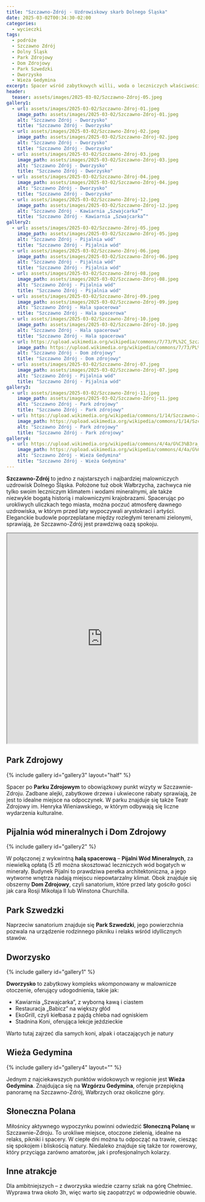 ```yaml
---
title: "Szczawno-Zdrój - Uzdrowiskowy skarb Dolnego Śląska"
date: 2025-03-02T00:34:30-02:00
categories:
  - wycieczki
tags:
  - podróże
  - Szczawno Zdrój
  - Dolny Śląsk
  - Park Zdrojowy
  - Dom Zdrojowy
  - Park Szwedzki
  - Dworzysko
  - Wieża Gedymina
excerpt: Spacer wśród zabytkowych willi, woda o leczniczych właściwościach i klimat, który koi – odkryj uroki Szczawna-Zdroju!
header:
  teaser: assets/images/2025-03-02/Szczawno-Zdroj-05.jpeg
gallery1:
  - url: assets/images/2025-03-02/Szczawno-Zdroj-01.jpeg
    image_path: assets/images/2025-03-02/Szczawno-Zdroj-01.jpeg
    alt: "Szczawno Zdrój - Dworzysko"
    title: "Szczawno Zdrój - Dworzysko"
  - url: assets/images/2025-03-02/Szczawno-Zdroj-02.jpeg
    image_path: assets/images/2025-03-02/Szczawno-Zdroj-02.jpeg
    alt: "Szczawno Zdrój - Dworzysko"
    title: "Szczawno Zdrój - Dworzysko"    
  - url: assets/images/2025-03-02/Szczawno-Zdroj-03.jpeg
    image_path: assets/images/2025-03-02/Szczawno-Zdroj-03.jpeg
    alt: "Szczawno Zdrój - Dworzysko"
    title: "Szczawno Zdrój - Dworzysko"  
  - url: assets/images/2025-03-02/Szczawno-Zdroj-04.jpeg
    image_path: assets/images/2025-03-02/Szczawno-Zdroj-04.jpeg
    alt: "Szczawno Zdrój - Dworzysko"
    title: "Szczawno Zdrój - Dworzysko"  
  - url: assets/images/2025-03-02/Szczawno-Zdroj-12.jpeg
    image_path: assets/images/2025-03-02/Szczawno-Zdroj-12.jpeg
    alt: "Szczawno Zdrój - Kawiarnia „Szwajcarka”"
    title: "Szczawno Zdrój - Kawiarnia „Szwajcarka”"     
gallery2:
  - url: assets/images/2025-03-02/Szczawno-Zdroj-05.jpeg
    image_path: assets/images/2025-03-02/Szczawno-Zdroj-05.jpeg
    alt: "Szczawno Zdrój - Pijalnia wód"
    title: "Szczawno Zdrój - Pijalnia wód"
  - url: assets/images/2025-03-02/Szczawno-Zdroj-06.jpeg
    image_path: assets/images/2025-03-02/Szczawno-Zdroj-06.jpeg
    alt: "Szczawno Zdrój - Pijalnia wód"
    title: "Szczawno Zdrój - Pijalnia wód"    
  - url: assets/images/2025-03-02/Szczawno-Zdroj-08.jpeg
    image_path: assets/images/2025-03-02/Szczawno-Zdroj-08.jpeg
    alt: "Szczawno Zdrój - Pijalnia wód"
    title: "Szczawno Zdrój - Pijalnia wód"    
  - url: assets/images/2025-03-02/Szczawno-Zdroj-09.jpeg
    image_path: assets/images/2025-03-02/Szczawno-Zdroj-09.jpeg
    alt: "Szczawno Zdrój - Hala spacerowa"
    title: "Szczawno Zdrój - Hala spacerowa"  
  - url: assets/images/2025-03-02/Szczawno-Zdroj-10.jpeg
    image_path: assets/images/2025-03-02/Szczawno-Zdroj-10.jpeg
    alt: "Szczawno Zdrój - Hala spacerowa"
    title: "Szczawno Zdrój - Hala spacerowa"       
  - url: https://upload.wikimedia.org/wikipedia/commons/7/73/PL%2C_Szczawno-Zdr%C3%B3j%2C_ul._Kolejowa_14_DSC_0176.JPG
    image_path: https://upload.wikimedia.org/wikipedia/commons/7/73/PL%2C_Szczawno-Zdr%C3%B3j%2C_ul._Kolejowa_14_DSC_0176.JPG
    alt: "Szczawno Zdrój - Dom zdrojowy"
    title: "Szczawno Zdrój - Dom zdrojowy"     
  - url: assets/images/2025-03-02/Szczawno-Zdroj-07.jpeg
    image_path: assets/images/2025-03-02/Szczawno-Zdroj-07.jpeg
    alt: "Szczawno Zdrój - Pijalnia wód"
    title: "Szczawno Zdrój - Pijalnia wód"      
gallery3:
  - url: assets/images/2025-03-02/Szczawno-Zdroj-11.jpeg
    image_path: assets/images/2025-03-02/Szczawno-Zdroj-11.jpeg
    alt: "Szczawno Zdrój - Park zdrojowy"
    title: "Szczawno Zdrój - Park zdrojowy" 
  - url: https://upload.wikimedia.org/wikipedia/commons/1/14/Szczawno-Zdr%C3%B3j_brama_Parku_Zdrojowego_25.07.2011_p.jpg
    image_path: https://upload.wikimedia.org/wikipedia/commons/1/14/Szczawno-Zdr%C3%B3j_brama_Parku_Zdrojowego_25.07.2011_p.jpg
    alt: "Szczawno Zdrój - Park zdrojowy"
    title: "Szczawno Zdrój - Park zdrojowy" 
gallery4:
  - url: https://upload.wikimedia.org/wikipedia/commons/4/4a/G%C3%B3ra_Parkowa_%28G%C3%B3ry_Wa%C5%82brzyskie%29.jpg
    image_path: https://upload.wikimedia.org/wikipedia/commons/4/4a/G%C3%B3ra_Parkowa_%28G%C3%B3ry_Wa%C5%82brzyskie%29.jpg
    alt: "Szczawno Zdrój - Wieża Gedymina"
    title: "Szczawno Zdrój - Wieża Gedymina"          
---
```


**Szczawno-Zdrój** to jedno z najstarszych i najbardziej malowniczych uzdrowisk Dolnego Śląska. Położone tuż obok Wałbrzycha, zachwyca nie tylko swoim leczniczym klimatem i wodami mineralnymi, ale także niezwykle bogatą historią i malowniczymi krajobrazami. Spacerując po urokliwych uliczkach tego miasta, można poczuć atmosferę dawnego uzdrowiska, w którym przed laty wypoczywali arystokraci i artyści. Eleganckie budowle poprzeplatane między rozległymi terenami zielonymi, sprawiają, że Szczawno-Zdrój jest prawdziwą oazą spokoju.


<iframe src="https://www.google.com/maps/d/embed?mid=1epVVng5VLJ3kOT7bQwwuzRzaPHydiqA&ehbc=2E312F"  width="640" height="550" style="width: -webkit-fill-available;"></iframe>

Park Zdrojowy
---

{% include gallery id="gallery3" layout="half" %}

Spacer po **Parku Zdrojowym** to obowiązkowy punkt wizyty w Szczawnie-Zdroju. Zadbane alejki, zabytkowe drzewa i ukwiecone rabaty sprawiają, że jest to idealne miejsce na odpoczynek. W parku znajduje się także Teatr Zdrojowy im. Henryka Wieniawskiego, w którym odbywają się liczne wydarzenia kulturalne.

Pijalnia wód mineralnych i Dom Zdrojowy
---

{% include gallery id="gallery2" %}

W połączonej z wykwintną **halą spacerową** – **Pijalni Wód Mineralnych**, za niewielką opłatą (5 zł) można skosztować leczniczych wód bogatych w minerały. Budynek Pijalni to prawdziwa perełka architektoniczna, a jego wytworne wnętrza nadają miejscu niepowtarzalny klimat. Obok znajduje się obszerny **Dom Zdrojowy**, czyli sanatorium, które przed laty gościło gości jak cara Rosji Mikołaja II lub Winstona Churchilla.

Park Szwedzki
---

Naprzeciw sanatorium znajduje się **Park Szwedzki**, jego powierzchnia pozwala na urządzenie rodzinnego pikniku i relaks wśród idyllicznych stawów. 

Dworzysko
---

{% include gallery id="gallery1" %}

**Dworzysko** to zabytkowy kompleks wkomponowany w malownicze otoczenie, oferujący udogodnienia, takie jak:
- Kawiarnia „Szwajcarka”, z wyborną kawą i ciastem
- Restauracja „Babicz” na większy głód
- EkoGrill, czyli kiełbasa z pajdą chleba nad ogniskiem
- Stadnina Koni, oferująca lekcje jeździeckie

Warto tutaj zajrzeć dla samych koni, alpak i otaczających je natury

Wieża Gedymina
---

{% include gallery id="gallery4" layout="" %}

Jednym z najciekawszych punktów widokowych w regionie jest **Wieża Gedymina**. Znajdująca się na **Wzgórzu Gedymina**, oferuje przepiękną panoramę na Szczawno-Zdrój, Wałbrzych oraz okoliczne góry.

Słoneczna Polana
---

Miłośnicy aktywnego wypoczynku powinni odwiedzić **Słoneczną Polanę** w Szczawnie-Zdroju. To urokliwe miejsce, otoczone zielenią, idealne na relaks, pikniki i spacery. W ciepłe dni można tu odpocząć na trawie, ciesząc się spokojem i bliskością natury. Niedaleko znajduje się także tor rowerowy, który przyciąga zarówno amatorów, jak i profesjonalnych kolarzy.

Inne atrakcje
---

Dla ambitniejszych – z dworzyska wiedzie czarny szlak na górę Chełmiec. Wyprawa trwa około 3h, więc warto się zaopatrzyć w odpowiednie obuwie.
